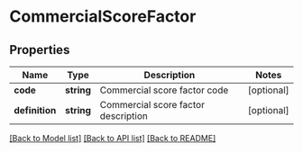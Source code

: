 # CommercialScoreFactor

## Properties
Name | Type | Description | Notes
------------ | ------------- | ------------- | -------------
**code** | **string** | Commercial score factor code | [optional] 
**definition** | **string** | Commercial score factor description | [optional] 

[[Back to Model list]](../README.md#documentation-for-models) [[Back to API list]](../README.md#documentation-for-api-endpoints) [[Back to README]](../README.md)


